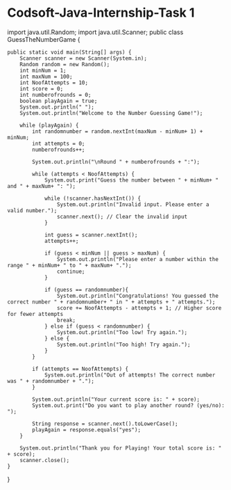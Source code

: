 # Codsoft-Java-Internship-Task 1
import java.util.Random;
import java.util.Scanner;
public class GuessTheNumberGame {
    
    public static void main(String[] args) {
        Scanner scanner = new Scanner(System.in);
        Random random = new Random();
        int minNum = 1;
        int maxNum = 100;
        int NoofAttempts = 10;
        int score = 0;
        int numberofrounds = 0;
        boolean playAgain = true;
        System.out.println(" ");
        System.out.println("Welcome to the Number Guessing Game!");

        while (playAgain) {
            int randomnumber = random.nextInt(maxNum - minNum+ 1) + minNum;
            int attempts = 0;
            numberofrounds++;
            
            System.out.println("\nRound " + numberofrounds + ":");
            
            while (attempts < NoofAttempts) {
                System.out.print("Guess the number between " + minNum+ " and " + maxNum+ ": ");
                
                while (!scanner.hasNextInt()) {
                    System.out.println("Invalid input. Please enter a valid number.");
                    scanner.next(); // Clear the invalid input
                }
                
                int guess = scanner.nextInt();
                attempts++;

                if (guess < minNum || guess > maxNum) {
                    System.out.println("Please enter a number within the range " + minNum+ " to " + maxNum+ ".");
                    continue;
                }

                if (guess == randomnumber){
                    System.out.println("Congratulations! You guessed the correct number " + randomnumber+ " in " + attempts + " attempts.");
                    score += NoofAttempts - attempts + 1; // Higher score for fewer attempts
                    break;
                } else if (guess < randomnumber) {
                    System.out.println("Too low! Try again.");
                } else {
                    System.out.println("Too high! Try again.");
                }
            }

            if (attempts == NoofAttempts) {
                System.out.println("Out of attempts! The correct number was " + randomnumber + ".");
            }

            System.out.println("Your current score is: " + score);
            System.out.print("Do you want to play another round? (yes/no): ");
            
            String response = scanner.next().toLowerCase();
            playAgain = response.equals("yes");
        }

        System.out.println("Thank you for Playing! Your total score is: " + score);
        scanner.close();
    }
}
